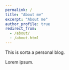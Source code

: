 ```yaml
---
permalink: /
title: "About me"
excerpt: "About me"
author_profile: true
redirect_from: 
  - /about/
  - /about.html
---
```


This is sorta a personal blog.

Lorem ipsum.
